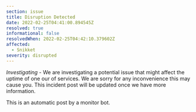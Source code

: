 ```yaml
---
section: issue
title: Disruption Detected
date: 2022-02-25T04:41:00.894545Z
resolved: true
informational: false
resolvedWhen: 2022-02-25T04:42:10.379602Z
affected:
  - Snikket
severity: disrupted
---
```

*Investigating* - We are investigating a potential issue that might affect the uptime of one our of services. We are sorry for any inconvenience this may cause you. This incident post will be updated once we have more information.

This is an automatic post by a monitor bot.
        